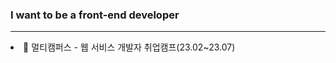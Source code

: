<h3> I want to be a front-end developer </h3>
<hr/>
<li>
  🌱 멀티캠퍼스 -  웹 서비스 개발자 취업캠프(23.02~23.07)
</li>
<!--
**SeosoyoungE/SeosoyoungE** is a ✨ _special_ ✨ repository because its `README.md` (this file) appears on your GitHub profile.

Here are some ideas to get you started:

- 🔭 I’m currently working on ...
- 🌱 I’m currently learning ...
- 👯 I’m looking to collaborate on ...
- 🤔 I’m looking for help with ...
- 💬 Ask me about ...
- 📫 How to reach me: ...
- 😄 Pronouns: ...
- ⚡ Fun fact: ...
-->

